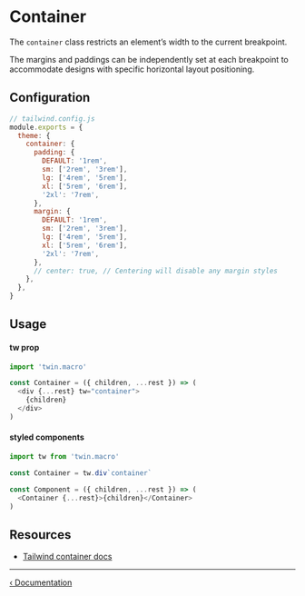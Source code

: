 # Container

The `container` class restricts an element’s width to the current breakpoint.

The margins and paddings can be independently set at each breakpoint to accommodate designs with specific horizontal layout positioning.

## Configuration

```js
// tailwind.config.js
module.exports = {
  theme: {
    container: {
      padding: {
        DEFAULT: '1rem',
        sm: ['2rem', '3rem'],
        lg: ['4rem', '5rem'],
        xl: ['5rem', '6rem'],
        '2xl': '7rem',
      },
      margin: {
        DEFAULT: '1rem',
        sm: ['2rem', '3rem'],
        lg: ['4rem', '5rem'],
        xl: ['5rem', '6rem'],
        '2xl': '7rem',
      },
      // center: true, // Centering will disable any margin styles
    },
  },
}
```

## Usage

#### tw prop

```js
import 'twin.macro'

const Container = ({ children, ...rest }) => (
  <div {...rest} tw="container">
    {children}
  </div>
)
```

#### styled components

```js
import tw from 'twin.macro'

const Container = tw.div`container`

const Component = ({ children, ...rest }) => (
  <Container {...rest}>{children}</Container>
)
```

## Resources

- [Tailwind container docs](https://tailwindcss.com/docs/container)

---

[&lsaquo; Documentation](https://github.com/ben-rogerson/twin.macro/blob/master/docs/index.md)
